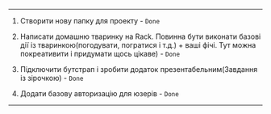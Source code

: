 ***
1. Створити нову папку для проекту - `Done`

2. Написати домашню тваринку на Rack. Повинна бути виконати базові дії із тваринкою(погодувати, погратися і т.д.) + ваші фічі. 
Тут можна покреативити і придумати щось цікаве) - `Done`

3. Підключити бутстрап і зробити додаток презентабельним(Завдання із зірочкою) - `Done`

4. Додати базову авторизацію для юзерів - `Done`
***